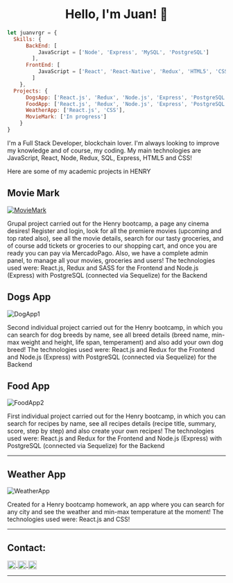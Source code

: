 <h1 align="center"> Hello, I'm Juan! 👋 </h1>

```js
let juanvrgr = {
  Skills: {
      BackEnd: [
          JavaScript = ['Node', 'Express', 'MySQL', 'PostgreSQL']
        ],
      FrontEnd: [
          JavaScript = ['React', 'React-Native', 'Redux', 'HTML5', 'CSS'],
        ]
    },
  Projects: {
      DogsApp: ['React.js', 'Redux', 'Node.js', 'Express', 'PostgreSQL'],
      FoodApp: ['React.js', 'Redux', 'Node.js', 'Express', 'PostgreSQL'],
      WeatherApp: ['React.js', 'CSS'],
      MovieMark: ['In progress']
    }
}
```

<div>
  <p>
   I'm a Full Stack Developer, blockchain lover. I'm always looking to improve my knowledge and of course, my coding.
    My main technologies are JavaScript, React, Node, Redux, SQL, Express, HTML5 and CSS!
  </p>
</div>



Here are some of my academic projects in HENRY

<h2> Movie Mark </h2>

[![MovieMark](https://img.youtube.com/vi/j1T8vVoPyCU/0.jpg)](https://www.youtube.com/watch?v=j1T8vVoPyCU)

Grupal project carried out for the Henry bootcamp, a page any cinema desires! Register and login, look for all the premiere movies (upcoming and top rated also), see all the movie details, search for our tasty groceries, and of course add tickets or groceries to our shopping cart, and once you are ready you can pay via MercadoPago. Also, we have a complete admin panel, to manage all your movies, groceries and users!
The technologies used were: React.js, Redux and SASS for the Frontend and Node.js (Express) with PostgreSQL (connected via Sequelize) for the Backend

<h2> Dogs App </h2>

![DogApp1](https://user-images.githubusercontent.com/84838234/155943355-70a52a76-24a8-474e-962a-5be80596d924.png)

Second individual project carried out for the Henry bootcamp, in which you can search for dog breeds by name, see all breed details (breed name, min-max weight and height, life span, temperament) and also add your own dog breed!
The technologies used were: React.js and Redux for the Frontend and Node.js (Express) with PostgreSQL (connected via Sequelize) for the Backend

<h2> Food App </h2>

![FoodApp2](https://user-images.githubusercontent.com/84838234/155941962-3952c3c3-bf56-4e3d-80b0-b44d305fe1a5.png)

First individual project carried out for the Henry bootcamp, in which you can search for recipes by name, see all recipes details (recipe title, summary, score, step by step) and also create your own recipes!
The technologies used were: React.js and Redux for the Frontend and Node.js (Express) with PostgreSQL (connected via Sequelize) for the Backend

<hr/>

<h2> Weather App </h2>

![WeatherApp](https://user-images.githubusercontent.com/84838234/155941595-4a0d191b-26df-4cf9-85a8-98ec4c926d35.png)

Created for a Henry bootcamp homework, an app where you can search for any city and see the weather and min-max temperature at the moment!
The technologies used were: React.js and CSS!

<hr/>

<h2> Contact: </h2>

<p>
    <a href="https://www.linkedin.com/in/juan-manuel-vergara-dev/">
      <img align="center" src="https://cdn.jsdelivr.net/npm/simple-icons@3.0.1/icons/linkedin.svg" height="20" width="20" />
    </a>
    <a href="https://github.com/juanvrgr">
      <img align="center" src="https://cdn.jsdelivr.net/npm/simple-icons@3.0.1/icons/github.svg" height="20" width="20" />
    </a>
  <a href="https://mail.google.com/mail/u/0/#inbox?compose=GTvVlcSHwsPZFHRhWVWzzpKFNGmlXnwrKrZxJxsWfqHLhGGxnHxdqZSvTCRbhJSlvjZhBvkcGtQCQ">
      <img align="center" src="https://cdn.jsdelivr.net/npm/simple-icons@3.0.1/icons/gmail.svg" height="20" width="20" />
    </a>
<p/>

<hr/>

